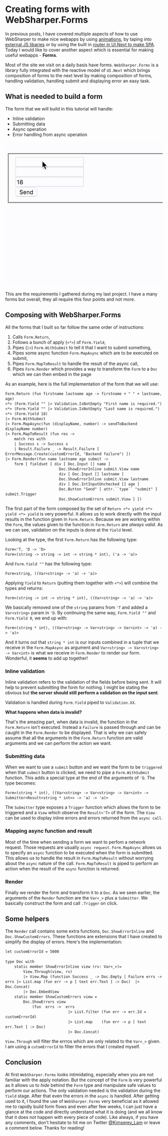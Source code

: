 # Creating forms with WebSharper.Forms

In previous posts, I have covered multiple aspects of how to use WebSharper to make nice webapps by using [animations](http://kimsereyblog.blogspot.co.uk/2016/03/create-animated-menu-with.html), 
by taping into [external JS libaries](http://kimsereyblog.blogspot.co.uk/2016/01/external-js-library-with-websharper-in-f.html) or by using the built in [router in UI.Next to make SPA](http://kimsereyblog.blogspot.co.uk/2015/08/single-page-app-with-websharper-uinext.html).
Today I would like to cover another aspect which is essential for making useful webapps - __Forms__.

Most of the site we visit on a daily basis have forms. `WebSharper.Forms` is a library fully integrated with the reactive model of `UI.Next` which
brings composition of forms to the next level by making composition of forms, handling validation,
handling submit and displaying error an easy task.

## What is needed to build a form

The form that we will build in this tutorial will handle:
- Inline validation
- Submitting data
- Async operation
- Error handling from async operation

![preview](https://raw.githubusercontent.com/Kimserey/forms/master/form.gif)

This are the requirements I gathered during my last project. I have a many forms but overall, they all require this four points and not more.

## Composing with WebSharper.Forms

All the forms that I built so far follow the same order of instructions:
1. Calls `Form.Return`,
2. Follows a bunch of apply (`<*>`) of `Form.Yield`,
3. Pipes (`|>`) `Form.WithSubmit` to tell it that I want to submit something,
4. Pipes some async function `Form.MapAsync` which are to be executed on submit,
5. Pipes `Form.MapToResult` to handle the result of the async call,
6. Pipes `Form.Render` which provides a way to transform the `Form` to a `Doc` which we can then embed in the page

As an example, here is the full implementation of the form that we will use:

```
Form.Return (fun firstname lastname age -> firstname + " " + lastname, age)
<*> (Form.Yield "" |> Validation.IsNotEmpty "First name is required.")
<*> (Form.Yield "" |> Validation.IsNotEmpty "Last name is required.")
<*> (Form.Yield 18)
|> Form.WithSubmit
|> Form.MapAsync(fun (displayName, number) -> sendToBackend displayName number)
|> Form.MapToResult (fun res -> 
    match res with
    | Success s -> Success s
    | Result.Failure _ -> Result.Failure [ ErrorMessage.Create(customErrorId, "Backend failure") ])
|> Form.Render(fun name lastname age submit ->
    form [ fieldset [ div [ Doc.Input [] name ]
                        Doc.ShowErrorInline submit.View name
                        div [ Doc.Input [] lastname ]
                        Doc.ShowErrorInline submit.View lastname
                        div [ Doc.IntInputUnchecked [] age ]
                        Doc.Button "Send" [ attr.``type`` "submit" ] submit.Trigger 
                        Doc.ShowCustomErrors submit.View ] ])
```

The first part of the form composed by the set of `Return <*> yield <*> yield <*> yield` is very powerful.
It allows us to work directly with the input results in the function given in `Form.Return`. 
Because we are working within the `Form`, the values given to the function in `Form.Return` are _always valid_.
As we can see, validation on the inputs is done at the `Yield` level.

Looking at the type, the first `Form.Return` has the following type:

```
Form<'T, 'D -> 'D>
Form<(string -> string -> int -> string * int), ('a -> 'a)>
```
 
And `Form.Yield ""` has the following type:
 
```
Form<string, ((Var<string> -> 'a) -> 'a)>
```

Applying `Yield` to `Return` (putting them together with `<*>`) will combine the types and returns:

```
Form<(string -> int -> string * int), ((Var<string> -> 'a) -> 'a)>
```

We basically removed one of the `string` params from `'T` and added a `Var<string>` param in `'D`.
By continuing the same way, `Form.Yield ""` and `Form.Yield 0`, we end up with:

```
Form<(string * int), ((Var<string> -> Var<string> -> Var<int> -> 'a) -> 'a)>
```

And it turns out that `string * int` is our inputs combined in a tuple that we receive in the `Form.MapAsync` as argument 
and `Var<string> -> Var<string> -> Var<int>` is what we receive in `Form.Render` to render our form.
Wonderful, it __seems__ to add up together!

### Inline validation
Inline validation refers to the validation of the fields before being sent. It will help to prevent submitting the form for nothing.
I might be stating the obvious but __the server should still perform a validation on the input sent__.

Validation is handled during `Form.Yield` piped to `Validation.XX`.

__What happens when data is invalid?__

That's the amazing part, when data is invalid, the function in the `Form.Return` isn't executed.
Instead a `Failure` is passed through and can be caught in the `Form.Render` to be displayed.
That is why we can safely assume that all the arguments in the `Form.Return` function are valid arguments and we can perform the action we want.

### Submitting data

When we want to use a `submit` button and we want the form to be `triggered` when that `submit` button is clicked,
we need to pipe a `Form.WithSubmit` function. This adds a special type at the end of the arguments of `'D`.
The type becomes:

```
Form<(string * int), ((Var<string> -> Var<string> -> Var<int> -> Submitter<Result<string * int>> -> 'a) -> 'a)>
```

The `Submitter` type exposes a `Trigger` function which allows the form to be triggered and a `View` which observe the `Result<'T>` of the form.
The `View` can be used to display inline errors and errors returned from the `async call`.

### Mapping async function and result

Most of the time when sending a form we want to perfom a network request.
Those requests are usually `async request`. `Form.MapAsync` allows us to specify an `async` function to be executed when the form is submitted.
This allows us to handle the result in `Form.MapToResult` without worrying about the `async` nature of the call.
`Form.MapToResult` is piped to perform an action when the result of the `async` function is returned.

### Render

Finally we render the form and transform it to a `Doc`. As we seen earlier, the arguments of the `Render` function are the `Var<_>` plus a `Submitter`.
We basically construct the form and call `.Trigger` on click.

## Some helpers

The `Render` call contains some extra functions, `Doc.ShowErrorInline` and `Doc.ShowCustomErrors`. 
These functions are extensions that I have created to simplify the display of errors.
Here's the implementation:

```
let customErrorId = 5000

type Doc with
    static member ShowErrorInline view (rv: Var<_>)=
        View.Through(view, rv) 
        |> View.Map (function Success _ -> Doc.Empty | Failure errs -> errs |> List.map (fun err -> p [ text err.Text ] :> Doc)  |> Doc.Concat) 
        |> Doc.EmbedView
    static member ShowCustomErrors view =
        Doc.ShowErrors view
            (fun  errs ->  errs 
                            |> List.filter (fun err -> err.Id = customErrorId)
                            |> List.map    (fun err -> p [ text err.Text ] :> Doc)  
                            |> Doc.Concat) 
```

`View.Through` will filter the errros which are only related to the `Var<_>` given. 
I am using a `cutomErrorId` to filter the errors that I created myself.

## Conclusion

At first `WebSharper.Forms` looks intimidating, especially when you are not familiar with the apply notation.
But the concept of the `Form` is very powerful as it allows us to _hide_ behind the `Form` type and manipulate safe values to perform our actions.
The only validation needed is the validation during the `Yield` stage. After that even the errors in the `async` is handled.
After getting used to it, I found the use of `WebSharper.Forms` very beneficial as 
it allowed me to rapidly build form flows and even after few weeks, 
I can just have a glance at the code and directly understand what it is doing 
(and we all know that it does not happen with every piece of code). Like always, if you have any comments, don't hesitate to hit me on Twitter [@Kimserey_Lam](https://twitter.com/Kimserey_Lam) or leave a comment below.
Thanks for reading!
